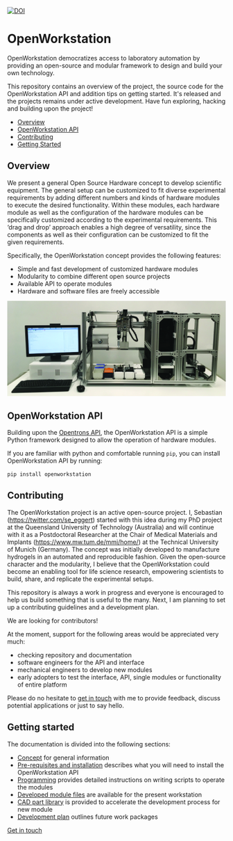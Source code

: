 [![DOI](https://zenodo.org/badge/222942681.svg)](https://zenodo.org/badge/latestdoi/222942681)

# OpenWorkstation

OpenWorkstation democratizes access to laboratory automation by providing an open-source and modular framework to design and build your own technology.

This repository contains an overview of the project, the source code for the OpenWorkstation API and addition tips on getting started. It's released and the projects remains under active development. Have fun exploring, hacking and building upon the project!

 * [Overview](#overview)
 * [OpenWorkstation API](#api)
 * [Contributing](#contributing)
 * [Getting Started](#getting_started)



 <a name="overview"></a>
## Overview

We present a general Open Source Hardware concept to develop scientific equipment. The general setup can be customized to fit diverse experimental requirements by adding different numbers and kinds of hardware modules to execute the desired functionality. Within these modules, each hardware module as well as the configuration of the hardware modules can be specifically customized according to the experimental requirements. This ‘drag and drop’ approach enables a high degree of versatility, since the components as well as their configuration can be customized to fit the given requirements.

Specifically, the OpenWorkstation concept provides the following features:

 * Simple and fast development of customized hardware modules
 * Modularity to combine different open source projects
 * Available API to operate modules
 * Hardware and software files are freely accessible




 <p align="center">
 <img src="documentation/images/workstation_setup_v0.1.tif" width="700"/></p>



<a name="api"></a>
## OpenWorkstation API

Building upon the [Opentrons API](https://github.com/Opentrons/opentrons), the OpenWorkstation API is a simple Python framework designed to allow the operation of hardware modules.

If you are familiar with python and comfortable running ``pip``, you can install OpenWorkstation API by running:

```
pip install openworkstation
```

<a name="contributing"></a>
## Contributing

The OpenWorkstation project is an active open-source project. I, Sebastian (https://twitter.com/se_eggert) started with this idea during my PhD project at the Queensland University of Technology (Australia) and will continue with it as a Postdoctoral Researcher at the Chair of Medical Materials and Implants (https://www.mw.tum.de/mmi/home/) at the Technical University of Munich (Germany). The concept was initially developed to manufacture hydrogels in an automated and reproducible fashion. Given the open-source character and the modularity, I believe that the OpenWorkstation could become an enabling tool for life science research, empowering scientists to build, share, and replicate the experimental setups.

This repository is always a work in progress and everyone is encouraged to help us build something that is useful to the many. Next, I am planning to set up a contributing guidelines and a development plan.

We are looking for contributors!

At the moment, support for the following areas would be appreciated very much:
- checking repository and documentation
- software engineers for the API and interface
- mechanical engineers to develop new modules
- early adopters to test the interface, API, single modules or functionality of entire platform

Please do no hesitate to [get in touch](mailto:sebastian.eggert@tum.de) with me to provide feedback, discuss potential applications or just to say hello.

<a name="getting_started"></a>
## Getting started

The documentation is divided into the following sections:

 * [Concept](documentation/concept.md) for general information
 * [Pre-requisites and installation](documentation/installation.md) describes what you will need to install the OpenWorkstation API
 * [Programming](documentation/programming.md) provides detailed instructions on writing scripts to operate the modules
 * [Developed module files](https://github.com/SebastianEggert/OpenWorkstation_hardware) are available for the present workstation
 * [CAD part library](https://github.com/SebastianEggert/OpenWorkstation_hardware) is provided to accelerate the development process for new module
 * [Development plan](documentation/dev_plan.md) outlines future work packages




[Get in touch](mailto:sebastian.eggert@tum.de)

